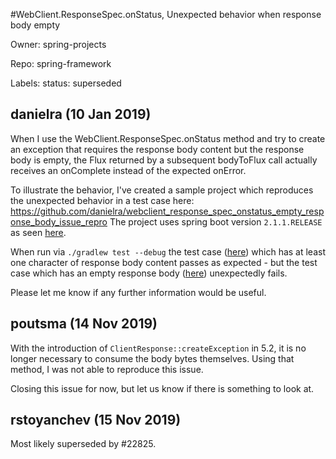 #WebClient.ResponseSpec.onStatus, Unexpected behavior when response body empty

Owner: spring-projects

Repo: spring-framework

Labels: status: superseded 

## danielra (10 Jan 2019)

When I use the WebClient.ResponseSpec.onStatus method and try to create an exception that requires the response body content but the response body is empty, the Flux returned by a subsequent bodyToFlux call actually receives an onComplete instead of the expected onError.

To illustrate the behavior, I've created a sample project which reproduces the unexpected behavior in a test case here: https://github.com/danielra/webclient_response_spec_onstatus_empty_response_body_issue_repro
The project uses spring boot version `2.1.1.RELEASE` as seen [here](https://github.com/danielra/webclient_response_spec_onstatus_empty_response_body_issue_repro/blob/master/build.gradle#L3).

When run via `./gradlew test --debug` the test case ([here](https://github.com/danielra/webclient_response_spec_onstatus_empty_response_body_issue_repro/blob/master/src/test/java/com/example/demo/DemoApplicationTests.java#L52)) which has at least one character of response body content passes as expected - but the test case which has an empty response body ([here](https://github.com/danielra/webclient_response_spec_onstatus_empty_response_body_issue_repro/blob/master/src/test/java/com/example/demo/DemoApplicationTests.java#L38)) unexpectedly fails.

Please let me know if any further information would be useful.

## poutsma (14 Nov 2019)

With the introduction of `ClientResponse::createException` in 5.2, it is no longer necessary to consume the body bytes themselves. Using that method, I was not able to reproduce this issue.

Closing this issue for now, but let us know if there is something to look at.

## rstoyanchev (15 Nov 2019)

Most likely superseded by #22825.

